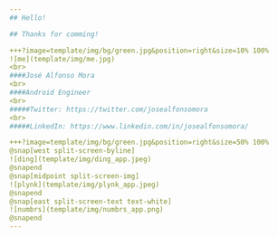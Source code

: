 ```yaml
---
## Hello!

## Thanks for comming!

+++?image=template/img/bg/green.jpg&position=right&size=10% 100%
![me](template/img/me.jpg)
<br>
####José Alfonso Mora
<br>
####Android Engineer
<br>
#####Twitter: https://twitter.com/josealfonsomora
<br>
#####LinkedIn: https://www.linkedin.com/in/josealfonsomora/

+++?image=template/img/bg/green.jpg&position=right&size=50% 100%
@snap[west split-screen-byline]
![ding](template/img/ding_app.jpeg)
@snapend
@snap[midpoint split-screen-img]
![plynk](template/img/plynk_app.jpeg)
@snapend
@snap[east split-screen-text text-white]
![numbrs](template/img/numbrs_app.png)
@snapend
---
```

